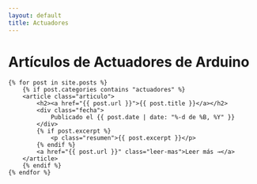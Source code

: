 ```yaml
---
layout: default
title: Actuadores
---
```


<div class="blog-container">
    <h1>Artículos de Actuadores de Arduino</h1>

    {% for post in site.posts %}
        {% if post.categories contains "actuadores" %}
        <article class="articulo">
            <h2><a href="{{ post.url }}">{{ post.title }}</a></h2>
            <div class="fecha">
                Publicado el {{ post.date | date: "%-d de %B, %Y" }}
            </div>
            {% if post.excerpt %}
                <p class="resumen">{{ post.excerpt }}</p>
            {% endif %}
            <a href="{{ post.url }}" class="leer-mas">Leer más →</a>
        </article>
        {% endif %}
    {% endfor %}
</div> 